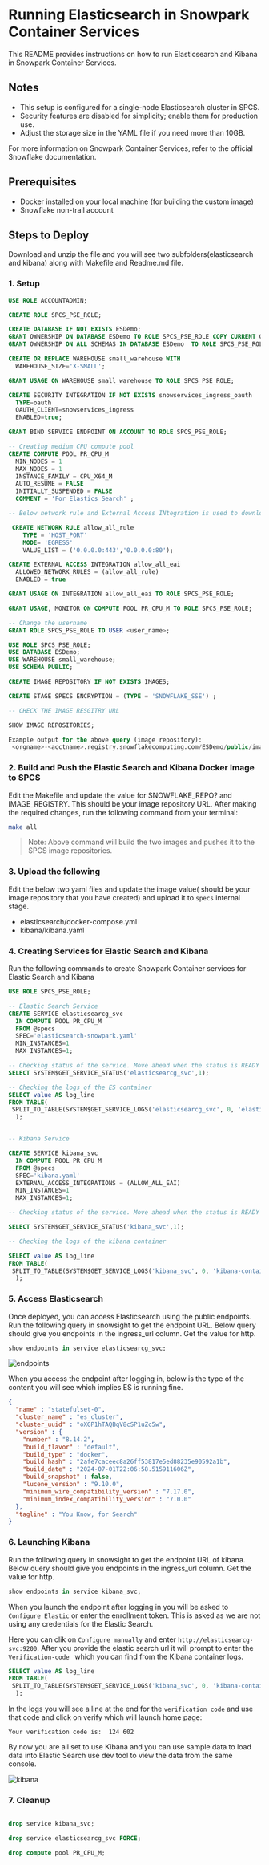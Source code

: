 # Running Elasticsearch in Snowpark Container Services

This README provides instructions on how to run Elasticsearch and Kibana in Snowpark Container Services.

## Notes

- This setup is configured for a single-node Elasticsearch cluster in SPCS.
- Security features are disabled for simplicity; enable them for production use.
- Adjust the storage size in the YAML file if you need more than 10GB.

For more information on Snowpark Container Services, refer to the official Snowflake documentation.


## Prerequisites

- Docker installed on your local machine (for building the custom image)
- Snowflake non-trail account


## Steps to Deploy

Download and unzip the file and you will see two subfolders(elasticsearch and kibana) along with Makefile and Readme.md file.

### 1. Setup

``` sql
USE ROLE ACCOUNTADMIN;

CREATE ROLE SPCS_PSE_ROLE;

CREATE DATABASE IF NOT EXISTS ESDemo;
GRANT OWNERSHIP ON DATABASE ESDemo TO ROLE SPCS_PSE_ROLE COPY CURRENT GRANTS;
GRANT OWNERSHIP ON ALL SCHEMAS IN DATABASE ESDemo  TO ROLE SPCS_PSE_ROLE COPY CURRENT GRANTS;

CREATE OR REPLACE WAREHOUSE small_warehouse WITH
  WAREHOUSE_SIZE='X-SMALL';

GRANT USAGE ON WAREHOUSE small_warehouse TO ROLE SPCS_PSE_ROLE;

CREATE SECURITY INTEGRATION IF NOT EXISTS snowservices_ingress_oauth
  TYPE=oauth
  OAUTH_CLIENT=snowservices_ingress
  ENABLED=true;

GRANT BIND SERVICE ENDPOINT ON ACCOUNT TO ROLE SPCS_PSE_ROLE;

-- Creating medium CPU compute pool
CREATE COMPUTE POOL PR_CPU_M
  MIN_NODES = 1
  MAX_NODES = 1
  INSTANCE_FAMILY = CPU_X64_M
  AUTO_RESUME = FALSE
  INITIALLY_SUSPENDED = FALSE
  COMMENT = 'For Elastics Search' ;

-- Below network rule and External Access INtegration is used to download sample data in Kabana.

 CREATE NETWORK RULE allow_all_rule
    TYPE = 'HOST_PORT'
    MODE= 'EGRESS'
    VALUE_LIST = ('0.0.0.0:443','0.0.0.0:80');

CREATE EXTERNAL ACCESS INTEGRATION allow_all_eai
  ALLOWED_NETWORK_RULES = (allow_all_rule)
  ENABLED = true

GRANT USAGE ON INTEGRATION allow_all_eai TO ROLE SPCS_PSE_ROLE;

GRANT USAGE, MONITOR ON COMPUTE POOL PR_CPU_M TO ROLE SPCS_PSE_ROLE;

-- Change the username
GRANT ROLE SPCS_PSE_ROLE TO USER <user_name>;

USE ROLE SPCS_PSE_ROLE;
USE DATABASE ESDemo;
USE WAREHOUSE small_warehouse;
USE SCHEMA PUBLIC;

CREATE IMAGE REPOSITORY IF NOT EXISTS IMAGES;

CREATE STAGE SPECS ENCRYPTION = (TYPE = 'SNOWFLAKE_SSE') ;

-- CHECK THE IMAGE RESGITRY URL

SHOW IMAGE REPOSITORIES;

Example output for the above query (image repository):
 <orgname>-<acctname>.registry.snowflakecomputing.com/ESDemo/public/images

```

### 2. Build and Push the Elastic Search and Kibana Docker Image to SPCS

Edit the Makefile and update the value for SNOWFLAKE_REPO? and IMAGE_REGISTRY. This should be your image repository URL. After making the required changes, run the following command from your terminal:

``` bash
make all
```

> Note: Above command will build the two images and pushes it to the SPCS image repositories.

### 3. Upload the following 

Edit the below two yaml files and update the image value( should be your image repository that you have created) and upload it to `specs` internal stage.

- elasticsearch/docker-compose.yml 
- kibana/kibana.yaml

### 4. Creating Services for Elastic Search and Kibana

Run the following commands to create Snowpark Container services for Elastic Search and Kibana

```sql
USE ROLE SPCS_PSE_ROLE;

-- Elastic Search Service
CREATE SERVICE elasticsearcg_svc
  IN COMPUTE POOL PR_CPU_M
  FROM @specs
  SPEC='elasticsearch-snowpark.yaml'
  MIN_INSTANCES=1
  MAX_INSTANCES=1;

-- Checking status of the service. Move ahead when the status is READY
SELECT SYSTEM$GET_SERVICE_STATUS('elasticsearcg_svc',1); 

-- Checking the logs of the ES container
SELECT value AS log_line
FROM TABLE(
 SPLIT_TO_TABLE(SYSTEM$GET_SERVICE_LOGS('elasticsearcg_svc', 0, 'elasticsearch'), '\n')
  );


-- Kibana Service

CREATE SERVICE kibana_svc
  IN COMPUTE POOL PR_CPU_M
  FROM @specs
  SPEC='kibana.yaml'
  EXTERNAL_ACCESS_INTEGRATIONS = (ALLOW_ALL_EAI)
  MIN_INSTANCES=1
  MAX_INSTANCES=1;

-- Checking status of the service. Move ahead when the status is READY

SELECT SYSTEM$GET_SERVICE_STATUS('kibana_svc',1); 

-- Checking the logs of the kibana container

SELECT value AS log_line
FROM TABLE(
 SPLIT_TO_TABLE(SYSTEM$GET_SERVICE_LOGS('kibana_svc', 0, 'kibana-container'), '\n')
  );
```

### 5. Access Elasticsearch

Once deployed, you can access Elasticsearch using the public endpoints. Run the following query in snowsight to get the endpoint URL.  Below query should give you endpoints in the ingress_url column.  Get the value for http.
```sql
show endpoints in service elasticsearcg_svc;
```
![endpoints](/endpoints.png)

When you access the endpoint after logging in, below is the type of the content you will see which implies ES is running fine.

```json
{
  "name" : "statefulset-0",
  "cluster_name" : "es_cluster",
  "cluster_uuid" : "oXGP1hTAQBqV8cSP1uZc5w",
  "version" : {
    "number" : "8.14.2",
    "build_flavor" : "default",
    "build_type" : "docker",
    "build_hash" : "2afe7caceec8a26ff53817e5ed88235e90592a1b",
    "build_date" : "2024-07-01T22:06:58.515911606Z",
    "build_snapshot" : false,
    "lucene_version" : "9.10.0",
    "minimum_wire_compatibility_version" : "7.17.0",
    "minimum_index_compatibility_version" : "7.0.0"
  },
  "tagline" : "You Know, for Search"
}
```

### 6. Launching Kibana

Run the following query in snowsight to get the endpoint URL of kibana.  Below query should give you endpoints in the ingress_url column.  Get the value for http.
```sql
show endpoints in service kibana_svc;
```

When you launch the endpoint after logging in you will be asked to `Configure Elastic` or enter the enrollment token. This is asked as we are not using any credentials for the Elastic Search. 

Here you can clik on `Configure manually` and enter `http://elasticsearcg-svc:9200`. After you provide the elastic search url it will prompt to enter the `Verification-code ` which you can find from the Kibana container logs.

```sql
SELECT value AS log_line
FROM TABLE(
 SPLIT_TO_TABLE(SYSTEM$GET_SERVICE_LOGS('kibana_svc', 0, 'kibana-container'), '\n')
  );
  ```

In the logs you will see a line at the end for the `verification code` and use that code and click on verify which will launch home page:

`Your verification code is:  124 602 `


By now you are all set to use Kibana and you can use sample data to load data into Elastic Search use dev tool to view the data from the same console.

![kibana](/kibana.png)

### 7. Cleanup

```sql

drop service kibana_svc;

drop service elasticsearcg_svc FORCE; 

drop compute pool PR_CPU_M;

```